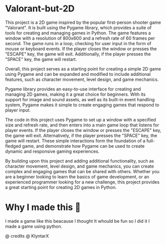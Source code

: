 # Valorant-but-2D

This project is a 2D game inspired by the popular first-person shooter game "Valorant". It is built using the Pygame library, which provides a suite of tools for creating and managing games in Python. The game features a window with a resolution of 800x600 and a refresh rate of 60 frames per second. The game runs in a loop, checking for user input in the form of mouse or keyboard events. If the player closes the window or presses the "ESCAPE" key, the game will exit. Additionally, if the player presses the "SPACE" key, the game will restart.

Overall, this project serves as a starting point for creating a simple 2D game using Pygame and can be expanded and modified to include additional features, such as character movement, level design, and game mechanics.

Pygame library provides an easy-to-use interface for creating and managing 2D games, making it a great choice for beginners. With its support for image and sound assets, as well as its built-in event handling system, Pygame makes it simple to create engaging games that respond to player input.

The code in this project uses Pygame to set up a window with a specified size and refresh rate, and then enters into a main game loop that listens for player events. If the player closes the window or presses the "ESCAPE" key, the game will exit. Alternatively, if the player presses the "SPACE" key, the game will restart. These simple interactions form the foundation of a full-fledged game, and demonstrate how Pygame can be used to create dynamic and responsive gaming experiences.

By building upon this project and adding additional functionality, such as character movement, level design, and game mechanics, you can create complex and engaging games that can be shared with others. Whether you are a beginner looking to learn the basics of game development, or an experienced programmer looking for a new challenge, this project provides a great starting point for creating 2D games in Python.

# Why I made this 🤔 

I made a game like this beacause I thought It whould be fun so I did it I made a game using python.

@ credits 
@ KlyntarX
